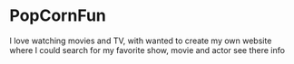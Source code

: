 # PopCornFun
 I love watching movies and TV, with wanted to create my own website where I could search for my favorite show, movie and actor see there info

